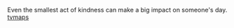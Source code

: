Even the smallest act of kindness can make a big impact on someone's day. <a href="https://en.ueh.edu.vn/new-free-robux_HT86DY.pdf">tvmaps</a>
